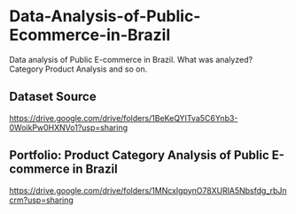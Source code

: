 # Data-Analysis-of-Public-Ecommerce-in-Brazil
Data analysis of Public E-commerce in Brazil. What was analyzed? Category Product Analysis and so on.

## Dataset Source
https://drive.google.com/drive/folders/1BeKeQYITva5C6Ynb3-0WoikPw0HXNVo1?usp=sharing

## Portfolio: Product Category Analysis of Public E-commerce in Brazil
https://drive.google.com/drive/folders/1MNcxIgpynO78XURlA5Nbsfdg_rbJncrm?usp=sharing


